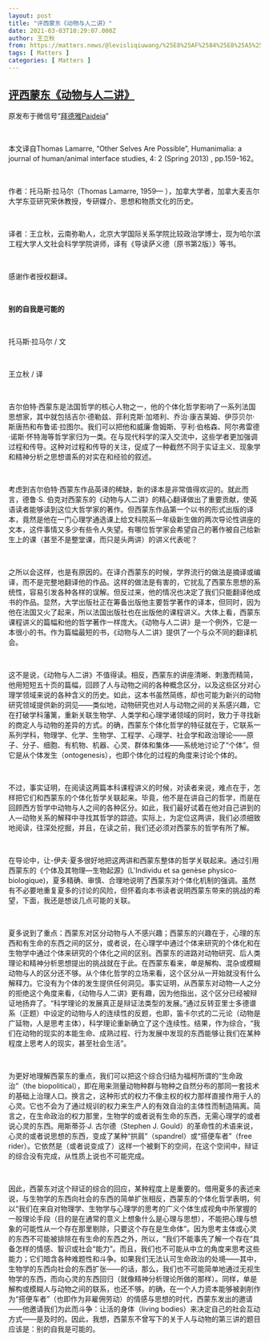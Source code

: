 ```yaml
---
layout: post
title: "评西蒙东《动物与人二讲》"
date: 2021-03-03T10:29:07.000Z
author: 王立秋
from: https://matters.news/@levisliqiuwang/%25E8%25AF%2584%25E8%25A5%25BF%25E8%2592%2599%25E4%25B8%259C-%25E5%258A%25A8%25E7%2589%25A9%25E4%25B8%258E%25E4%25BA%25BA%25E4%25BA%258C%25E8%25AE%25B2-bafyreica6ysxvfvzalk4qvppsnzdpe2zg6hh2miu3woi7koonl2d3y2hmu
tags: [ Matters ]
categories: [ Matters ]
---
```

<!--1614767347000-->
[评西蒙东《动物与人二讲》](https://matters.news/@levisliqiuwang/%25E8%25AF%2584%25E8%25A5%25BF%25E8%2592%2599%25E4%25B8%259C-%25E5%258A%25A8%25E7%2589%25A9%25E4%25B8%258E%25E4%25BA%25BA%25E4%25BA%258C%25E8%25AE%25B2-bafyreica6ysxvfvzalk4qvppsnzdpe2zg6hh2miu3woi7koonl2d3y2hmu)
------

<div>
<p>原发布于微信号“<a href="https://matters.news/@levisliqiuwang/%25E8%25AF%2584%25E8%25A5%25BF%25E8%2592%2599%25E4%25B8%259C-%25E5%258A%25A8%25E7%2589%25A9%25E4%25B8%258E%25E4%25BA%25BA%25E4%25BA%258C%25E8%25AE%25B2-bafyreica6ysxvfvzalk4qvppsnzdpe2zg6hh2miu3woi7koonl2d3y2hmu" target="_blank">拜德雅Paideia</a>”</p><p><br></p><p>本文译自Thomas Lamarre, “Other Selves Are Possible”, Humanimalia: a journal of human/animal interface studies, 4: 2 (Spring 2013) , pp.159-162。</p><p><br></p><p>作者：托马斯·拉马尔（Thomas Lamarre, 1959— ），加拿大学者，加拿大麦吉尔大学东亚研究荣休教授，专研媒介、思想和物质文化的历史。</p><p><br></p><p>译者：王立秋，云南弥勒人，北京大学国际关系学院比较政治学博士，现为哈尔滨工程大学人文社会科学学院讲师，译有《导读萨义德（原书第2版）》等书。</p><p><br></p><p>感谢作者授权翻译。</p><p><br></p><p><strong>别的自我是可能的</strong></p><p><br></p><p>托马斯·拉马尔 / 文</p><p><br></p><p>王立秋 / 译</p><p><br></p><p>吉尔伯特·西蒙东是法国哲学的核心人物之一，他的个体化哲学影响了一系列法国思想家，其中就包括吉尔·德勒兹、菲利克斯·加塔利、乔治·康吉莱姆、伊莎贝尔·斯唐热和布鲁诺·拉图尔。我们可以把他和威廉·詹姆斯、亨利·伯格森、阿尔弗雷德·诺斯·怀特海等哲学家归为一类。在与现代科学的深入交流中，这些学者更加强调过程和传导。这种对过程和传导的关注，促成了一种截然不同于实证主义、现象学和精神分析之思想谱系的对实在和经验的叙述。</p><p><br></p><p>考虑到吉尔伯特·西蒙东作品英译的稀缺，新的译本是非常值得欢迎的。就此而言，德鲁·S. 伯克对西蒙东的《动物与人二讲》的精心翻译做出了重要贡献，使英语读者能够读到这位大哲学家的著作。但西蒙东作品第一个以书的形式出版的译本，竟然是他在一门心理学通选课上给文科院系一年级新生做的两次导论性讲座的文本，这件事情又多少有些令人失望。有哪位哲学家会希望自己的著作被自己给新生上的课（甚至不是整堂课，而只是头两讲）的讲义代表呢？</p><p><br></p><p>之所以会这样，也是有原因的。在译介西蒙东的时候，学界流行的做法是摘译或编译，而不是完整地翻译他的作品。这样的做法是有害的，它扰乱了西蒙东思想的系统性，容易引发各种各样的误解。但反过来，他的情况也决定了我们只能翻译他成书的作品。显然，大学出版社正在筹备出版他主要哲学著作的译本，但同时，因为他在法国又火了起来，所以法国出版社也在出版他的课程讲义。大体上看，西蒙东课程讲义的篇幅和他的哲学著作一样庞大。《动物与人二讲》是一个例外，它是一本很小的书。作为篇幅最短的书，《动物与人二讲》提供了一个与众不同的翻译机会。</p><p><br></p><p>这不是说，《动物与人二讲》不值得读。相反，西蒙东的讲座清晰、刺激而精简，他用短短五十页的篇幅，回顾了人与动物之间的各种概念区分，以及这些区分对心理学领域来说的各种含义的历史。如此，这本书虽然简练，却也可能为新兴的动物研究领域提供新的洞见——类似地，动物研究也对人与动物之间的关系感兴趣，它在打破学科藩篱，重新关联生物学、人类学和心理学诸领域的同时，致力于寻找新的商定人与动物的差异的方式。的确，西蒙东个体化哲学的特征就在于，它联系一系列学科，物理学、化学、生物学、工程学、心理学、社会学和政治理论——原子、分子、细胞、有机物、机器、心灵、群体和集体——系统地讨论了“个体”。但它是从个体发生（ontogenesis），也即个体化的过程的角度来讨论个体的。</p><p><br></p><p>不过，事实证明，在阅读这两篇本科课程讲义的时候，对读者来说，难点在于，怎样把它们和西蒙东的个体化哲学关联起来。毕竟，他不是在讲自己的哲学，而是在回顾西方哲学中动物与人之间的各种区分。如此，我们最好试着在他对自己讲到的人—动物关系的解释中寻找其哲学的踪迹。实际上，为定位这两讲，我们必须细致地阅读，往深处挖掘，并且，在读之前，我们还必须对西蒙东的哲学有所了解。</p><p><br></p><p>在导论中，让-伊夫·夏多很好地把这两讲和西蒙东整体的哲学关联起来。通过引用西蒙东的《个体及其物理—生物起源》(L'Individu et sa genèse physico-biologique)，夏多精确、审慎、合理地说明了西蒙东对个体化机制的强调。虽然有不必要地重复夏多的讨论的风险，但怀着向本书读者说明西蒙东带来的挑战的希望，下面，我还是想谈几点可能的关联。</p><p><br></p><p>夏多说到了重点：西蒙东对区分动物与人不感兴趣；西蒙东的兴趣在于，心理的东西和有生命的东西之间的区分，或者说，在心理学中通过个体来研究的个体化和在生物学中通过个体来研究的个体化之间的区别。西蒙东的进路对动物研究、后人类理论和精神分析思想提出的挑战就在于此。在西蒙东看来，单是解构、混杂或模糊动物与人的区分还不够。从个体化哲学的立场来看，这个区分从一开始就没有什么解释力。它没有为个体的发生提供任何洞见。事实证明，从西蒙东对动物—人之分的拒绝这个角度来看，《动物与人二讲》更有趣，因为他指出，这个区分已经被辩证地扬弃了。“科学理论的发展真正是辩证法类型的发展。”通过反转亚里士多德谱系（正题）中设定的动物与人的连续性的反题，也即，笛卡尔式的二元论（动物是广延物，人是思考主体），科学理论重新确立了这个连续性。结果，作为综合，“我们在动物的现实的本能生命、成熟过程、行为发展中发现的东西能够让我们在某种程度上思考人的现实，甚至社会生活”。</p><p><br></p><p>为更好地理解西蒙东的重点，我们可以把这个综合归结为福柯所谓的“生命政治”（the biopolitical），即在用来测量动物种群与物种之自然分布的那同一套技术的基础上治理人口。换言之，这种形式的权力不像主权的权力那样直接作用于人的心灵。它也不会为了通过规训的权力来生产人的有效自治的主体性而制造隔离。简言之，在生命政治的权力那里，生物学的或者说有生命的东西，无需心理学的或者说心灵的东西。用斯蒂芬·J. 古尔德（Stephen J. Gould）的革命性的术语来说，心灵的或者说思想的东西，变成了某种“拱肩”（spandrel）或“搭便车者”（free rider）。它依然是（或者说变成了）这样一个被剩下的空间，在这个空间中，辩证的综合没有完成，从性质上说也不可能完成。</p><p><br></p><p>因此，西蒙东对这个辩证的综合的回应，某种程度上是重要的。借用夏多的表述来说，与生物学的东西向社会的东西的简单扩张相反，西蒙东的个体化哲学表明，何以“我们在来自对物理学、生物学与心理学的思考的广义个体生成视角中所掌握的一般理论手段（目的是在通常的意义上想象什么是心理与思想），不能把心理与想象的可能性从一个存在那里剔除，只要这个存在是生命体”。因为思考主体或心灵的东西不可能被排除在有生命的东西之外，所以，“我们不能事先了解一个存在”具备怎样的情感、智识或社会“能力”。而且，我们也不可能从中立的角度来思考这些能力；它们暗含各种难题性和斗争。如果我们无法认可生命政治的处境——其中，生物学的东西向社会的东西扩张——的话，那么，我们也不可能简单地通过无视生物学的东西，而向心灵的东西回归（就像精神分析理论所做的那样）。同样，单是解构或模糊人与动物之间的联系，也还不够。的确，在一个人力资本能够被剥削作为“搭便车者”（也即作为非雇佣劳动）的情感与思想的时代，西蒙东发出的邀请——他邀请我们为此而斗争：让活的身体（living bodies）来决定自己的社会互动方式——是及时的。因此，我想，西蒙东不曾写下的关于人与动物的第三讲的题目应该是：别的自我是可能的。</p><p><br></p><p><br></p>
</div>
